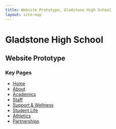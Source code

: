 ```yaml
---
title: Website Prototype, Gladstone High School
layout: site-map
---
```


# Gladstone High School

## Website Prototype

<section>
<section markdown="1">

### Key Pages

* [Home](/)
* [About](/about/)
* [Academics](/academics/)
* [Staff](/staff/)
* [Support & Wellness](/wellness/)
* [Student Life](/life/)
* [Athletics](/athletics/)
* [Partnerships](/partnerships/)

</section>
</section>
